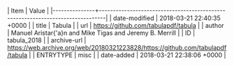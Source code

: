 | Item          | Value                                                                          |
|---------------+--------------------------------------------------------------------------------|
| date-modified | 2018-03-21 22:40:35 +0000                                                      |
| title         | Tabula                                                                         |
| url           | https://github.com/tabulapdf/tabula                                            |
| author        | Manuel Aristar{\'a}n and Mike Tigas and Jeremy B. Merrill                      |
| ID            | tabula_2018                                                                    |
| archive-url   | https://web.archive.org/web/20180321223828/https://github.com/tabulapdf/tabula |
| ENTRYTYPE     | misc                                                                           |
| date-added    | 2018-03-21 22:38:06 +0000                                                      |